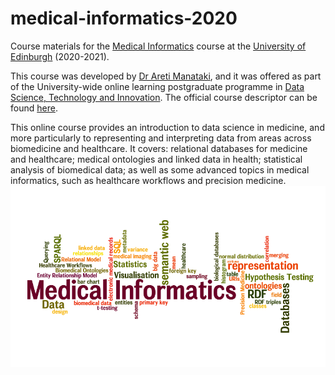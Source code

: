 # medical-informatics-2020
Course materials for the [Medical Informatics](https://github.com/amanatak/medical-informatics-2020/) course at the [University of Edinburgh](https://www.ed.ac.uk/) (2020-2021).

This course was developed by [Dr Areti Manataki](http://homepages.ed.ac.uk/amanatak/), and it was offered as part of the University-wide online learning postgraduate programme in [Data Science, Technology and Innovation](https://www.ed.ac.uk/bayes/about-us/education/data-science-technology-and-innovation). The official course descriptor can be found [here](http://www.drps.ed.ac.uk/20-21/dpt/cxmclm11037.htm).

This online course provides an introduction to data science in medicine, and more particularly to representing and interpreting data from areas across biomedicine and healthcare. It covers: relational databases for medicine and healthcare; medical ontologies and linked data in health; statistical analysis of biomedical data; as well as some advanced topics in medical informatics, such as healthcare workflows and precision medicine.
![WordCloud](misc_img/Medical_Informatics_word_cloud.png?raw=true "Wordcloud")
